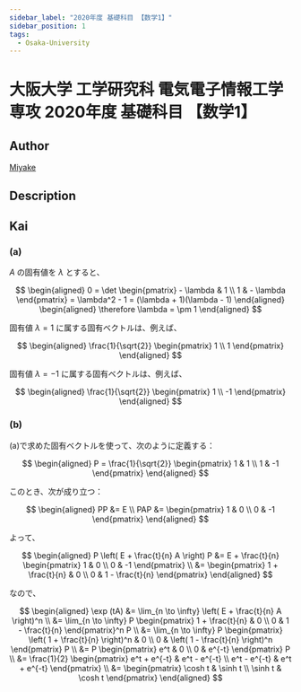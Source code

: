 ```yaml
---
sidebar_label: "2020年度 基礎科目 【数学1】"
sidebar_position: 1
tags:
  - Osaka-University
---
```

# 大阪大学 工学研究科 電気電子情報工学専攻 2020年度 基礎科目 【数学1】

## **Author**
[Miyake](https://miyake.github.io/exams/index.html)

## **Description**

## **Kai**
### (a)
$A$ の固有値を $\lambda$ とすると、

$$
\begin{aligned}
0
= \det \begin{pmatrix} - \lambda & 1 \\ 1 & - \lambda \end{pmatrix}
= \lambda^2 - 1
= (\lambda + 1)(\lambda - 1)
\end{aligned}
\begin{aligned}
\therefore
\lambda = \pm 1
\end{aligned}
$$

固有値 $\lambda = 1$ に属する固有ベクトルは、例えば、

$$
\begin{aligned}
\frac{1}{\sqrt{2}}
\begin{pmatrix} 1 \\ 1 \end{pmatrix}
\end{aligned}
$$

固有値 $\lambda = -1$ に属する固有ベクトルは、例えば、

$$
\begin{aligned}
\frac{1}{\sqrt{2}}
\begin{pmatrix} 1 \\ -1 \end{pmatrix}
\end{aligned}
$$

### (b)
(a)で求めた固有ベクトルを使って、次のように定義する：

$$
\begin{aligned}
P = \frac{1}{\sqrt{2}} \begin{pmatrix} 1 & 1 \\ 1 & -1 \end{pmatrix}
\end{aligned}
$$

このとき、次が成り立つ：

$$
\begin{aligned}
PP &= E
\\
PAP &= \begin{pmatrix} 1 & 0 \\ 0 & -1 \end{pmatrix}
\end{aligned}
$$

よって、

$$
\begin{aligned}
P \left( E + \frac{t}{n} A \right) P
&= E + \frac{t}{n} \begin{pmatrix} 1 & 0 \\ 0 & -1 \end{pmatrix}
\\
&= \begin{pmatrix} 1 + \frac{t}{n} & 0 \\ 0 & 1 - \frac{t}{n} \end{pmatrix}
\end{aligned}
$$

なので、

$$
\begin{aligned}
\exp (tA)
&= \lim_{n \to \infty} \left( E + \frac{t}{n} A \right)^n
\\
&= \lim_{n \to \infty} P \begin{pmatrix} 1 + \frac{t}{n} & 0 \\ 0 & 1 - \frac{t}{n} \end{pmatrix}^n P
\\
&= \lim_{n \to \infty} P \begin{pmatrix} \left( 1 + \frac{t}{n} \right)^n & 0 \\ 0 & \left( 1 - \frac{t}{n} \right)^n \end{pmatrix} P
\\
&= P \begin{pmatrix} e^t & 0 \\ 0 & e^{-t} \end{pmatrix} P
\\
&= \frac{1}{2} \begin{pmatrix} e^t + e^{-t} & e^t - e^{-t} \\ e^t - e^{-t} & e^t + e^{-t} \end{pmatrix}
\\
&= \begin{pmatrix} \cosh t & \sinh t \\ \sinh t & \cosh t \end{pmatrix}
\end{aligned}
$$